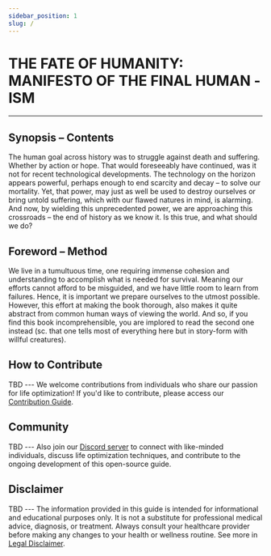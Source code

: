 ```yaml
---
sidebar_position: 1
slug: /
---
```


# THE FATE OF HUMANITY: MANIFESTO OF THE FINAL HUMAN -ISM

---

## Synopsis – Contents

The human goal across history was to struggle against death and suffering. Whether by action or hope. That would foreseeably have continued, was it not for recent technological developments. The technology on the horizon appears powerful, perhaps enough to end scarcity and decay – to solve our mortality. Yet, that power, may just as well be used to destroy ourselves or bring untold suffering, which with our flawed natures in mind, is alarming. And now, by wielding this unprecedented power, we are approaching this crossroads – the end of history as we know it. Is this true, and what should we do?

## Foreword – Method

We live in a tumultuous time, one requiring immense cohesion and understanding to accomplish what is needed for survival. Meaning our efforts cannot afford to be misguided, and we have little room to learn from failures. Hence, it is important we prepare ourselves to the utmost possible. However, this effort at making the book thorough, also makes it quite abstract from common human ways of viewing the world. And so, if you find this book incomprehensible, you are implored to read the second one instead (sc. that one tells most of everything here but in story-form with willful creatures).

## How to Contribute

TBD --- We welcome contributions from individuals who share our passion for life optimization! If you'd like to contribute, please access our [Contribution Guide](/A%20General%20Overview/Contributing).

## Community

TBD --- Also join our [Discord server](https://discord.gg/your-invite-link) to connect with like-minded individuals, discuss life optimization techniques, and contribute to the ongoing development of this open-source guide.

## Disclaimer

TBD --- The information provided in this guide is intended for informational and educational purposes only. It is not a substitute for professional medical advice, diagnosis, or treatment. Always consult your healthcare provider before making any changes to your health or wellness routine. See more in [Legal Disclaimer](/A%20General%20Overview/Disclaimer).
